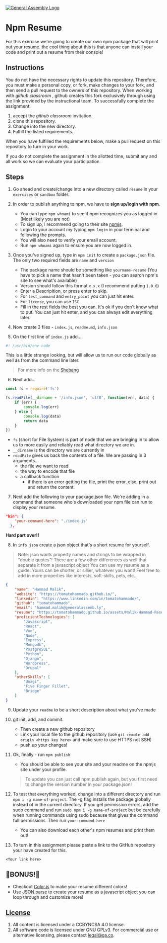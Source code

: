 [![General Assembly Logo](https://camo.githubusercontent.com/1a91b05b8f4d44b5bbfb83abac2b0996d8e26c92/687474703a2f2f692e696d6775722e636f6d2f6b6538555354712e706e67)](https://generalassemb.ly/education/web-development-immersive)

# Npm Resume
For this exercise we're going to create our own npm package that will print out your resume.  the cool thing about this is that anyone can install your code and print out a resume from their console!

## Instructions

You do not have the necessary rights to update this repository. Therefore, you must make a personal copy, or fork, make changes to your fork, and then send a pull request to the owners of this repository.
When working with _github classroom_ , github creates this fork exclusively through using the link provided by the instructional team.
To successfully complete the assignment:

1. accept the _github classroom_ invitation.
2. clone this repository.
3. Change into the new directory.
4. Fulfill the listed requirements.

When you have fulfilled the requirements below, make a pull request on this
repository to turn in your work.

If you do not complete the assignment in the allotted time, submit any and all work so we can evaluate your participation.

## Steps

1. Go ahead and create/change into a new directory called `resume` in your `exercises` or `sandbox` folder. 

2. In order to publish anything to npm, we have to **sign up/login with npm**.  
    * You can type `npm whoami` to see if npm recognizes you as logged in. (Most likely you are not) 
    * To sign up, I recommend going to their site [npmjs](https://www.npmjs.com/).
    * Login to your account my typing `npm login` in your terminal and following the prompts.
    * You will also need to verify your email account.
    * Run `npm whoami` again to ensure you are now logged in.

3. Once you've signed up, type in `npm init` to create a `package.json` file. The only two required fields are `name` and `version`
    * The package name should be something like `yourname-resume` (You have to pick a name that hasn't been taken - you can search npm's site to see what's available)
    * Version should follow this format `x.x.x` (I recommend putting `1.0.0`)
    * Enter a Descripition, or press enter to skip.
    * For `test_command` and `entry_point` you can just hit enter. 
    * For `license`, you can use `ISC`
    * Fill in the rest fields the best you can. It's ok if you don't know what to put. You can just hit enter, and you can always edit everything later. 

4. Now create 3 files - `index.js`, `readme.md`, `info.json`

5. On the first line of `index.js` add...

```js
#! /usr/bin/env node
```

This is a little strange looking, but will allow us to run our code globally as well as from the command line later. 
> For more info on the [Shebang](https://en.wikipedia.org/wiki/Shebang_(Unix))

6. Next add...

```js
const fs = require('fs')

fs.readFile(__dirname + '/info.json', 'utf8', function(err, data) {
    if (err) {
        console.log(err)
    } else {
        console.log(data)
        return data
    }
})
```

* `fs` (short for File System) is part of node that we are bringing in to allow us to more easily and reliably read what directory we are in.
* `__dirname` is the directory we are currently in
* `readFile` gives us back the contents of a file.  We are passing in 3 arguments...
    * the file we want to read
    * the way to encode that file
    * a callback function 
        * if there is an error getting the file, print the error, else, print out and return the content.  

7. Next add the following to your package.json file. We're adding in a command that someone who's downloaded your npm file can run to display your resume. 
```json
"bin": {
    "your-command-here": "./index.js"
  },
```

**Hard part over!!**

8. In `info.json` create a json object that's a short resume for yourself. 
> Note: json wants property names and strings to be wrapped in "double quotes"! There are a few other differences as well that separate it from a javascript object
You can use my resume as a guide. Yours can be shorter, or sillier, whatever you want! Feel free to add in more properties like interests, soft-skills, pets, etc...
```json
{
    "name": "Hammad Malik",
    "website": "https://tomatohammado.github.io/",
    "linkedin": "https://www.linkedin.com/in/tomatohammado/",
    "github": "tomatohammado",
    "email": "hammad.malik@generalassemb.ly",
    "resume": "https://tomatohammado.github.io/assets/Malik-Hammad-Resume.pdf",
    "proficientTechnologies": [
        "Javascript",
        "React",
        "Vue",
        "Node",
        "Express",
        "Mongodb",
        "PostgreSQL",
        "Python",
        "Django",
        "Wordpress",
        "Drupal"
    ],
    "otherSkills": [
        "Unagi",
        "Five Finger Fillet",
        "Bridge"
    ]
}
```

9. Update your `readme` to be a short description about what you've made

10. git init, add, and commit.
    * Then create a new github repository
    * Link your local file to the github repository (use `git remote add origin <https key here>` and make sure to use HTTPS not SSH)
    * push up your changes!

11. Ok, finally -  run `npm publish`
    * You should be able to see your site and your readme on the npmjs site under your profile.
    > To update you can just call npm publish again, but you first need to change the version number in your package.json!

12. To test that everything worked, change into a different directory and run `npm i -g name-of-project`. The -g flag installs the package globally instead of in the current directory. If you get permission errors, add the sudo command and run `sudo npm i -g name-of-project` but be carefully when running commands using sudo because that gives the command full permissions. Then run `your-command-here`
    * You can also download each other's npm resumes and print them out!

13. To turn in this assignment please paste a link to the GitHub repository your have created for this.

```
<Your link here>
```

## 🌟BONUS!🌟

* Checkout [Color.js](https://github.com/Marak/colors.js) to make your resume different colors!
* Use [JSON.parse](https://developer.mozilla.org/en-US/docs/Web/JavaScript/Reference/Global_Objects/JSON/parse) to create your resume as a javascript object you can loop through and customize more!

## [License](LICENSE)

1.  All content is licensed under a CC­BY­NC­SA 4.0 license.
1.  All software code is licensed under GNU GPLv3. For commercial use or
    alternative licensing, please contact legal@ga.co.
